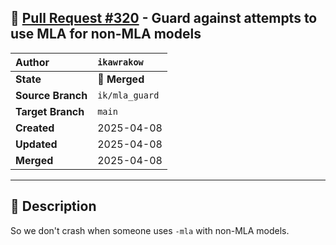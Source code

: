 ## 🔀 [Pull Request #320](https://github.com/ikawrakow/ik_llama.cpp/pull/320) - Guard against attempts to use MLA for non-MLA models

| **Author** | `ikawrakow` |
| :--- | :--- |
| **State** | 🔀 **Merged** |
| **Source Branch** | `ik/mla_guard` |
| **Target Branch** | `main` |
| **Created** | 2025-04-08 |
| **Updated** | 2025-04-08 |
| **Merged** | 2025-04-08 |

---

## 📄 Description

So we don't crash when someone uses `-mla` with non-MLA models.